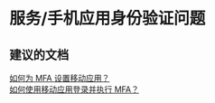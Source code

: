 <properties
    pageTitle="service/authentication issues with phone app"
    description="服务/手机应用身份验证问题"
    service="microsoft.multifactorauthentication"
    resource=""
    authors="aashu"
    displayOrder=""
    selfHelpType="generic"
    supportTopicIds="32336310"
    resourceTags=""
    productPesIds="14947"
    cloudEnvironments="public"
/>


# 服务/手机应用身份验证问题


## **建议的文档**
[如何为 MFA 设置移动应用？](https://azure.microsoft.com/documentation/articles/multi-factor-authentication-end-user-first-time-mobile-app/)<br>
[如何使用移动应用登录并执行 MFA？](https://azure.microsoft.com/documentation/articles/multi-factor-authentication-end-user-signin/#signing-in-with-the-mobile-app-using-notification)



<!--HONumber=Jul16_HO4-->


